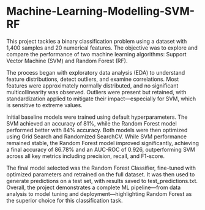 # Machine-Learning-Modelling-SVM-RF

This project tackles a binary classification problem using a dataset with 1,400 samples and 20 numerical features. The objective was to explore and compare the performance of two machine learning algorithms: Support Vector Machine (SVM) and Random Forest (RF).

The process began with exploratory data analysis (EDA) to understand feature distributions, detect outliers, and examine correlations. Most features were approximately normally distributed, and no significant multicollinearity was observed. Outliers were present but retained, with standardization applied to mitigate their impact—especially for SVM, which is sensitive to extreme values.

Initial baseline models were trained using default hyperparameters. The SVM achieved an accuracy of 81%, while the Random Forest model performed better with 84% accuracy. Both models were then optimized using Grid Search and Randomized SearchCV. While SVM performance remained stable, the Random Forest model improved significantly, achieving a final accuracy of 86.78% and an AUC-ROC of 0.926, outperforming SVM across all key metrics including precision, recall, and F1-score.

The final model selected was the Random Forest Classifier, fine-tuned with optimized parameters and retrained on the full dataset. It was then used to generate predictions on a test set, with results saved to test_predictions.txt. Overall, the project demonstrates a complete ML pipeline—from data analysis to model tuning and deployment—highlighting Random Forest as the superior choice for this classification task.
